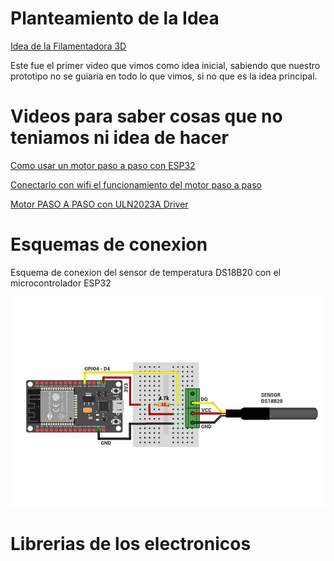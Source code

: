 # Planteamiento de la Idea 

[Idea de la Filamentadora 3D](https://youtu.be/36BITwMVMGE?si=6mY6h9IGPmX1kqub)

Este fue el primer video que vimos como idea inicial, sabiendo que nuestro prototipo no se guiaria en todo lo que vimos, si no que es la idea principal.

# Videos para saber cosas que no teniamos ni idea de hacer 

[Como usar un motor paso a paso con ESP32](https://www.youtube.com/watch?v=MP3kUJ6SFCQ)

[Conectarlo con wifi el funcionamiento del motor paso a paso](https://www.youtube.com/watch?v=ysoVaclMy9Y)

[Motor PASO A PASO con ULN2023A Driver](https://www.youtube.com/watch?v=wLdFx4Kgc4M)

# Esquemas de conexion

Esquema de conexion del sensor de temperatura DS18B20 con el microcontrolador ESP32

![alt text](https://github.com/tobermudezl/ProyectoFilamentadora3D/blob/main/6.%20Referencias/esquematica.jpg)

# Librerias de los electronicos


